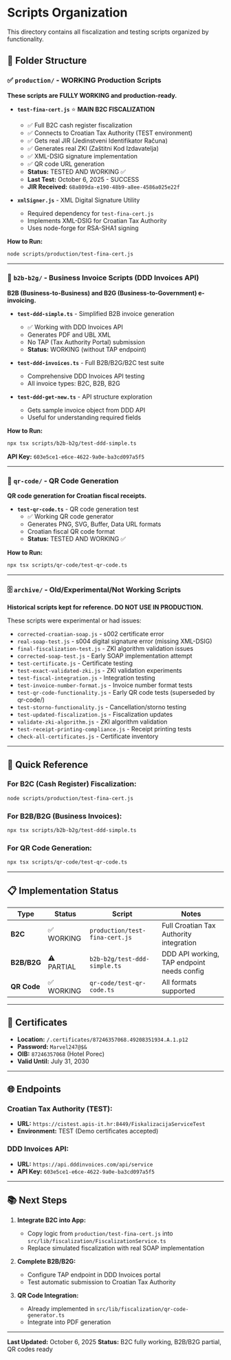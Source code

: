 # Scripts Organization

This directory contains all fiscalization and testing scripts organized by functionality.

## 📁 Folder Structure

### ✅ `production/` - WORKING Production Scripts

**These scripts are FULLY WORKING and production-ready.**

- **`test-fina-cert.js`** ⭐ **MAIN B2C FISCALIZATION**
  - ✅ Full B2C cash register fiscalization
  - ✅ Connects to Croatian Tax Authority (TEST environment)
  - ✅ Gets real JIR (Jedinstveni Identifikator Računa)
  - ✅ Generates real ZKI (Zaštitni Kod Izdavatelja)
  - ✅ XML-DSIG signature implementation
  - ✅ QR code URL generation
  - **Status:** TESTED AND WORKING ✅
  - **Last Test:** October 6, 2025 - SUCCESS
  - **JIR Received:** `68a809da-e190-48b9-a8ee-4586a025e22f`

- **`xmlSigner.js`** - XML Digital Signature Utility
  - Required dependency for `test-fina-cert.js`
  - Implements XML-DSIG for Croatian Tax Authority
  - Uses node-forge for RSA-SHA1 signing

**How to Run:**
```bash
node scripts/production/test-fina-cert.js
```

---

### 🏢 `b2b-b2g/` - Business Invoice Scripts (DDD Invoices API)

**B2B (Business-to-Business) and B2G (Business-to-Government) e-invoicing.**

- **`test-ddd-simple.ts`** - Simplified B2B invoice generation
  - ✅ Working with DDD Invoices API
  - Generates PDF and UBL XML
  - No TAP (Tax Authority Portal) submission
  - **Status:** WORKING (without TAP endpoint)

- **`test-ddd-invoices.ts`** - Full B2B/B2G/B2C test suite
  - Comprehensive DDD Invoices API testing
  - All invoice types: B2C, B2B, B2G

- **`test-ddd-get-new.ts`** - API structure exploration
  - Gets sample invoice object from DDD API
  - Useful for understanding required fields

**How to Run:**
```bash
npx tsx scripts/b2b-b2g/test-ddd-simple.ts
```

**API Key:** `603e5ce1-e6ce-4622-9a0e-ba3cd097a5f5`

---

### 📱 `qr-code/` - QR Code Generation

**QR code generation for Croatian fiscal receipts.**

- **`test-qr-code.ts`** - QR code generation test
  - ✅ Working QR code generator
  - Generates PNG, SVG, Buffer, Data URL formats
  - Croatian fiscal QR code format
  - **Status:** TESTED AND WORKING ✅

**How to Run:**
```bash
npx tsx scripts/qr-code/test-qr-code.ts
```

---

### 🗄️ `archive/` - Old/Experimental/Not Working Scripts

**Historical scripts kept for reference. DO NOT USE IN PRODUCTION.**

These scripts were experimental or had issues:

- `corrected-croatian-soap.js` - s002 certificate error
- `real-soap-test.js` - s004 digital signature error (missing XML-DSIG)
- `final-fiscalization-test.js` - ZKI algorithm validation issues
- `corrected-soap-test.js` - Early SOAP implementation attempt
- `test-certificate.js` - Certificate testing
- `test-exact-validated-zki.js` - ZKI validation experiments
- `test-fiscal-integration.js` - Integration testing
- `test-invoice-number-format.js` - Invoice number format tests
- `test-qr-code-functionality.js` - Early QR code tests (superseded by qr-code/)
- `test-storno-functionality.js` - Cancellation/storno testing
- `test-updated-fiscalization.js` - Fiscalization updates
- `validate-zki-algorithm.js` - ZKI algorithm validation
- `test-receipt-printing-compliance.js` - Receipt printing tests
- `check-all-certificates.js` - Certificate inventory

---

## 🎯 Quick Reference

### For B2C (Cash Register) Fiscalization:
```bash
node scripts/production/test-fina-cert.js
```

### For B2B/B2G (Business Invoices):
```bash
npx tsx scripts/b2b-b2g/test-ddd-simple.ts
```

### For QR Code Generation:
```bash
npx tsx scripts/qr-code/test-qr-code.ts
```

---

## 📋 Implementation Status

| Type | Status | Script | Notes |
|------|--------|--------|-------|
| **B2C** | ✅ WORKING | `production/test-fina-cert.js` | Full Croatian Tax Authority integration |
| **B2B/B2G** | ⚠️ PARTIAL | `b2b-b2g/test-ddd-simple.ts` | DDD API working, TAP endpoint needs config |
| **QR Code** | ✅ WORKING | `qr-code/test-qr-code.ts` | All formats supported |

---

## 🔐 Certificates

- **Location:** `/.certificates/87246357068.49208351934.A.1.p12`
- **Password:** `Marvel247@$&`
- **OIB:** `87246357068` (Hotel Porec)
- **Valid Until:** July 31, 2030

---

## 🌐 Endpoints

### Croatian Tax Authority (TEST):
- **URL:** `https://cistest.apis-it.hr:8449/FiskalizacijaServiceTest`
- **Environment:** TEST (Demo certificates accepted)

### DDD Invoices API:
- **URL:** `https://api.dddinvoices.com/api/service`
- **API Key:** `603e5ce1-e6ce-4622-9a0e-ba3cd097a5f5`

---

## 📚 Next Steps

1. **Integrate B2C into App:**
   - Copy logic from `production/test-fina-cert.js` into `src/lib/fiscalization/FiscalizationService.ts`
   - Replace simulated fiscalization with real SOAP implementation

2. **Complete B2B/B2G:**
   - Configure TAP endpoint in DDD Invoices portal
   - Test automatic submission to Croatian Tax Authority

3. **QR Code Integration:**
   - Already implemented in `src/lib/fiscalization/qr-code-generator.ts`
   - Integrate into PDF generation

---

**Last Updated:** October 6, 2025
**Status:** B2C fully working, B2B/B2G partial, QR codes ready
